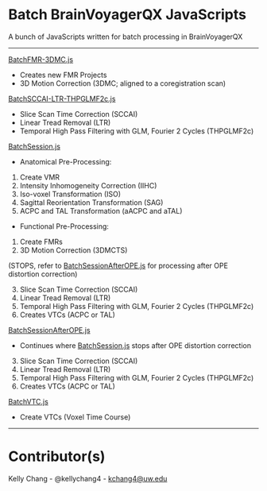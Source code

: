 # Batch BrainVoyagerQX JavaScripts

A bunch of JavaScripts written for batch processing in BrainVoyagerQX

---

[BatchFMR-3DMC.js](https://github.com/VisCog/BatchBV/blob/master/BatchBV/BatchFMR-3DMC.js)
- Creates new FMR Projects
- 3D Motion Correction (3DMC; aligned to a coregistration scan)

[BatchSCCAI-LTR-THPGLMF2c.js](https://github.com/VisCog/BatchBV/blob/master/BatchBV/BatchSCCAI-LTR-THPGLMF2c.js)
- Slice Scan Time Correction (SCCAI)
- Linear Tread Removal (LTR)
- Temporal High Pass Filtering with GLM, Fourier 2 Cycles (THPGLMF2c)

[BatchSession.js](https://github.com/VisCog/BatchBV/blob/master/BatchBV/BatchSession.js)
- Anatomical Pre-Processing:
1. Create VMR
2. Intensity Inhomogeneity Correction (IIHC)
3. Iso-voxel Transformation (ISO)
4. Sagittal Reorientation Transformation (SAG)
5. ACPC and TAL Transformation (aACPC and aTAL)

- Functional Pre-Processing:
1. Create FMRs
2. 3D Motion Correction (3DMCTS)

(STOPS, refer to [BatchSessionAfterOPE.js](https://github.com/VisCog/BatchBV/blob/master/BatchBV/BatchSessionAfterOPE.js) for processing after OPE distortion correction)

3. Slice Scan Time Correction (SCCAI)
4. Linear Tread Removal (LTR)
5. Temporal High Pass Filtering with GLM, Fourier 2 Cycles (THPGLMF2c)
6. Creates VTCs (ACPC or TAL)

[BatchSessionAfterOPE.js](https://github.com/VisCog/BatchBV/blob/master/BatchBV/BatchSessionAfterOPE.js)
- Continues where [BatchSession.js](https://github.com/VisCog/BatchBV/blob/master/BatchBV/BatchSession.js) stops after OPE distortion correction
3. Slice Scan Time Correction (SCCAI)
4. Linear Tread Removal (LTR)
5. Temporal High Pass Filtering with GLM, Fourier 2 Cycles (THPGLMF2c)
6. Creates VTCs (ACPC or TAL)

[BatchVTC.js](https://github.com/VisCog/BatchBV/blob/master/BatchBV/BatchVTC.js)
- Create VTCs (Voxel Time Course)

--- 

# Contributor(s)

Kelly Chang - @kellychang4 - kchang4@uw.edu
